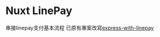 # Nuxt LinePay

串接linepay支付基本流程
已原有專案改寫[express-with-linepay](https://github.com/connectshark/express-with-linepay)